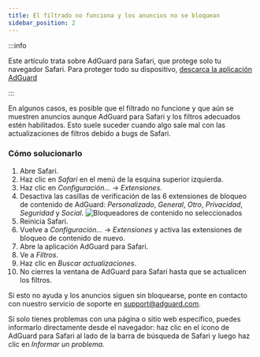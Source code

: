 ```yaml
---
title: El filtrado no funciona y los anuncios no se bloquean
sidebar_position: 2
---
```


:::info

Este artículo trata sobre AdGuard para Safari, que protege solo tu navegador Safari. Para proteger todo su dispositivo, [descarca la aplicación AdGuard](https://agrd.io/download-kb-adblock)

:::

En algunos casos, es posible que el filtrado no funcione y que aún se muestren anuncios aunque AdGuard para Safari y los filtros adecuados estén habilitados. Esto suele suceder cuando algo sale mal con las actualizaciones de filtros debido a bugs de Safari.

### Cómo solucionarlo

1. Abre Safari.
2. Haz clic en _Safari_ en el menú de la esquina superior izquierda.
3. Haz clic en _Configuración…_ → _Extensiones_.
4. Desactiva las casillas de verificación de las 6 extensiones de bloqueo de contenido de AdGuard: _Personalizado_, _General_, _Otro_, _Privacidad_, _Seguridad_ y _Social_.
   ![Bloqueadores de contenido no seleccionados](https://cdn.adtidy.org/content/Kb/ad_blocker/safari/adg-safari-unchecked-cbs.png)
5. Reinicia Safari.
6. Vuelve a _Configuración..._ → _Extensiones_ y activa las extensiones de bloqueo de contenido de nuevo.
7. Abre la aplicación AdGuard para Safari.
8. Ve a _Filtros_.
9. Haz clic en _Buscar actualizaciones_.
10. No cierres la ventana de AdGuard para Safari hasta que se actualicen los filtros.

Si esto no ayuda y los anuncios siguen sin bloquearse, ponte en contacto con nuestro servicio de soporte en support@adguard.com.

Si solo tienes problemas con una página o sitio web específico, puedes informarlo directamente desde el navegador: haz clic en el ícono de AdGuard para Safari al lado de la barra de búsqueda de Safari y luego haz clic en _Informar un problema_.
